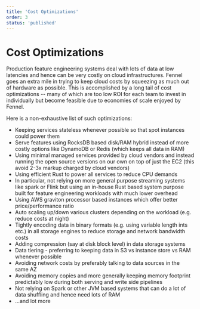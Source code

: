 ```yaml
---
title: 'Cost Optimizations'
order: 3
status: 'published'
---
```


# Cost Optimizations

Production feature engineering systems deal with lots of data at low latencies
and hence can be very costly on cloud infrastructures. Fennel goes an extra
mile in trying to keep cloud costs by squeezing as much out of hardware as 
possible. This is accomplished by a long tail of cost optimizations -- many of
which are too low ROI for each team to invest in individually but become feasible
due to economies of scale enjoyed by Fennel.

Here is a non-exhaustive list of such optimizations:

* Keeping services stateless whenever possible so that spot instances could power them
* Serve features using RocksDB based disk/RAM hybrid instead of more costly options like DynamoDB or Redis (which keeps all data in RAM)
* Using minimal managed services provided by cloud vendors and instead running the open source versions on our own on top of just the EC2 (this avoid 2-3x markup charged by cloud vendors)
* Using efficient Rust to power all services to reduce CPU demands
* In particular, not relying on more general purpose streaming systems like spark or Flink but using an in-house Rust based system purpose built for feature engineering workloads with much lower overhead
* Using AWS graviton processor based instances which offer better price/performance ratio
* Auto scaling up/down various clusters depending on the workload (e.g. reduce costs at night)
* Tightly encoding data in binary formats (e.g. using variable length ints etc.) in all storage engines to reduce storage and network bandwidth costs
* Adding compression (say at disk block level) in data storage systems
* Data tiering - preferring to keeping data in S3 vs instance store vs RAM whenever possible
* Avoiding network costs by preferably talking to data sources in the same AZ
* Avoiding memory copies and more generally keeping memory footprint predictably low during both serving and write side pipelines
* Not relying on Spark or other JVM based systems that can do a lot of data shuffling and hence need lots of RAM
* ...and lot more
